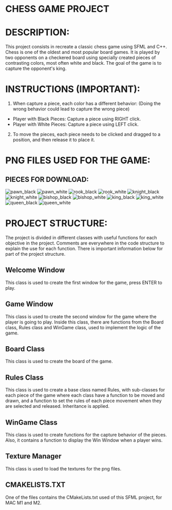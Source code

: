 # CHESS GAME PROJECT

# DESCRIPTION:
This project consists in recreate a classic chess game using SFML and C++. Chess is one of the oldest and most popular board games. It is played by two opponents on a checkered board using specially created pieces of contrasting colors, most often white and black. The goal of the game is to capture the opponent's king.

# INSTRUCTIONS (IMPORTANT):
1) When capture a piece, each color has a different behavior: (Doing the wrong behavior could lead to capture the wrong piece)
- Player with Black Pieces: Capture a piece using RIGHT click.
- Player with White Pieces: Capture a piece using LEFT click.
2) To move the pieces, each piece needs to be clicked and dragged to a position, and then release it to place it.

# PNG FILES USED FOR THE GAME:
## PIECES FOR DOWNLOAD:
![pawn_black](https://github.com/juanpostiglione/Chess-Game/assets/128395993/163b578b-e4a2-4f13-97c0-89b3e9b83afd)
![pawn_white](https://github.com/juanpostiglione/Chess-Game/assets/128395993/55cf58c7-50b0-4c0e-97cd-7a7912dd0b7e)
![rook_black](https://github.com/juanpostiglione/Chess-Game/assets/128395993/dbebe6a1-1d2a-4125-8de2-341a5fae598f)
![rook_white](https://github.com/juanpostiglione/Chess-Game/assets/128395993/5dc0aaa8-7376-4e03-915b-9523ae686420)
![knight_black](https://github.com/juanpostiglione/Chess-Game/assets/128395993/62a169bd-5846-4419-8660-1c7d1bc0e611)
![knight_white](https://github.com/juanpostiglione/Chess-Game/assets/128395993/94257edd-f187-437f-9a94-4fd819fa46b7)
![bishop_black](https://github.com/juanpostiglione/Chess-Game/assets/128395993/a8821932-cdab-4310-b62b-7fd786c067e5)
![bishop_white](https://github.com/juanpostiglione/Chess-Game/assets/128395993/f7438bba-6ec0-49e8-84dc-eecf10367f58)
![king_black](https://github.com/juanpostiglione/Chess-Game/assets/128395993/d3a6aba2-e4b9-4595-8763-7e754dd2691f)
![king_white](https://github.com/juanpostiglione/Chess-Game/assets/128395993/5e2c5b61-c600-4715-a249-6bea8e29bda6)
![queen_black](https://github.com/juanpostiglione/Chess-Game/assets/128395993/21480464-aedb-46c6-91b8-cbaf97912025)
![queen_white](https://github.com/juanpostiglione/Chess-Game/assets/128395993/812dafc6-3dd8-4711-aa22-ccee3d855c48)

# PROJECT STRUCTURE:
The project is divided in different classes with useful functions for each objective in the project. Comments are everywhere in the code structure to explain the use for each function. There is important information below for part of the project structure.

## Welcome Window
This class is used to create the first window for the game, press ENTER to play.

## Game Window
This class is used to create the second window for the game where the player is going to play. Inside this class, there are functions from the Board class, Rules class and WinGame class, used to implement the logic of the game.

## Board Class
This class is used to create the board of the game.

## Rules Class
This class is used to create a base class named Rules, with sub-classes for each piece of the game where each class have a function to be moved and drawn, and a function to set the rules of each piece movement when they are selected and released. Inheritance is applied.

## WinGame Class
This class is used to create functions for the capture behavior of the pieces. Also, it contains a function to display the Win Window when a player wins.

## Texture Manager
This class is used to load the textures for the png files.

## CMAKELISTS.TXT
One of the files contains the CMakeLists.txt used of this SFML project, for MAC M1 and M2.















